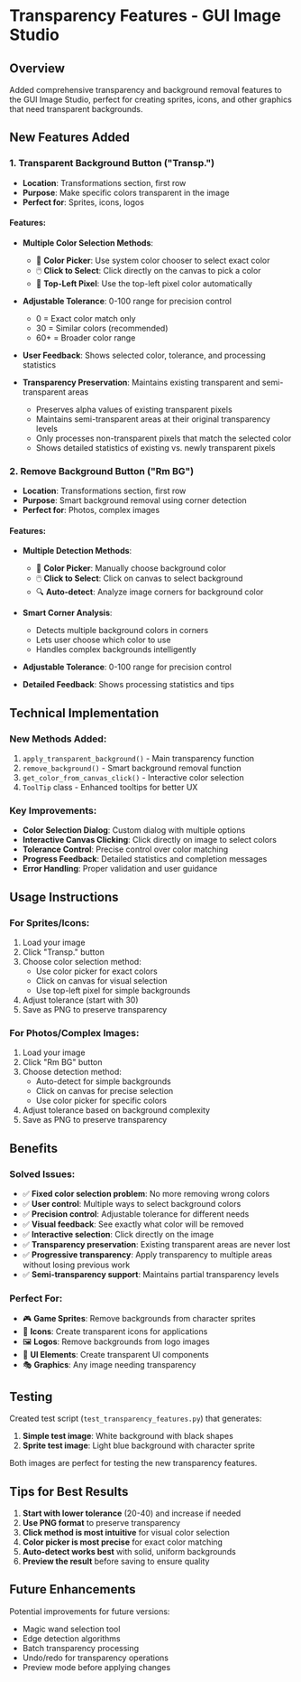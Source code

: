 # Transparency Features - GUI Image Studio

## Overview
Added comprehensive transparency and background removal features to the GUI Image Studio, perfect for creating sprites, icons, and other graphics that need transparent backgrounds.

## New Features Added

### 1. Transparent Background Button ("Transp.")
- **Location**: Transformations section, first row
- **Purpose**: Make specific colors transparent in the image
- **Perfect for**: Sprites, icons, logos

#### Features:
- **Multiple Color Selection Methods**:
  - 🎨 **Color Picker**: Use system color chooser to select exact color
  - 🖱️ **Click to Select**: Click directly on the canvas to pick a color
  - 📍 **Top-Left Pixel**: Use the top-left pixel color automatically

- **Adjustable Tolerance**: 0-100 range for precision control
  - 0 = Exact color match only
  - 30 = Similar colors (recommended)
  - 60+ = Broader color range

- **User Feedback**: Shows selected color, tolerance, and processing statistics
- **Transparency Preservation**: Maintains existing transparent and semi-transparent areas
  - Preserves alpha values of existing transparent pixels
  - Maintains semi-transparent areas at their original transparency levels
  - Only processes non-transparent pixels that match the selected color
  - Shows detailed statistics of existing vs. newly transparent pixels

### 2. Remove Background Button ("Rm BG")
- **Location**: Transformations section, first row
- **Purpose**: Smart background removal using corner detection
- **Perfect for**: Photos, complex images

#### Features:
- **Multiple Detection Methods**:
  - 🎨 **Color Picker**: Manually choose background color
  - 🖱️ **Click to Select**: Click on canvas to select background
  - 🔍 **Auto-detect**: Analyze image corners for background color

- **Smart Corner Analysis**: 
  - Detects multiple background colors in corners
  - Lets user choose which color to use
  - Handles complex backgrounds intelligently

- **Adjustable Tolerance**: 0-100 range for precision control
- **Detailed Feedback**: Shows processing statistics and tips

## Technical Implementation

### New Methods Added:
1. `apply_transparent_background()` - Main transparency function
2. `remove_background()` - Smart background removal function  
3. `get_color_from_canvas_click()` - Interactive color selection
4. `ToolTip` class - Enhanced tooltips for better UX

### Key Improvements:
- **Color Selection Dialog**: Custom dialog with multiple options
- **Interactive Canvas Clicking**: Click directly on image to select colors
- **Tolerance Control**: Precise control over color matching
- **Progress Feedback**: Detailed statistics and completion messages
- **Error Handling**: Proper validation and user guidance

## Usage Instructions

### For Sprites/Icons:
1. Load your image
2. Click "Transp." button
3. Choose color selection method:
   - Use color picker for exact colors
   - Click on canvas for visual selection
   - Use top-left pixel for simple backgrounds
4. Adjust tolerance (start with 30)
5. Save as PNG to preserve transparency

### For Photos/Complex Images:
1. Load your image
2. Click "Rm BG" button
3. Choose detection method:
   - Auto-detect for simple backgrounds
   - Click on canvas for precise selection
   - Use color picker for specific colors
4. Adjust tolerance based on background complexity
5. Save as PNG to preserve transparency

## Benefits

### Solved Issues:
- ✅ **Fixed color selection problem**: No more removing wrong colors
- ✅ **User control**: Multiple ways to select background colors
- ✅ **Precision control**: Adjustable tolerance for different needs
- ✅ **Visual feedback**: See exactly what color will be removed
- ✅ **Interactive selection**: Click directly on the image
- ✅ **Transparency preservation**: Existing transparent areas are never lost
- ✅ **Progressive transparency**: Apply transparency to multiple areas without losing previous work
- ✅ **Semi-transparency support**: Maintains partial transparency levels

### Perfect For:
- 🎮 **Game Sprites**: Remove backgrounds from character sprites
- 🎨 **Icons**: Create transparent icons for applications
- 🖼️ **Logos**: Remove backgrounds from logo images
- 📱 **UI Elements**: Create transparent UI components
- 🎭 **Graphics**: Any image needing transparency

## Testing

Created test script (`test_transparency_features.py`) that generates:
1. **Simple test image**: White background with black shapes
2. **Sprite test image**: Light blue background with character sprite

Both images are perfect for testing the new transparency features.

## Tips for Best Results

1. **Start with lower tolerance** (20-40) and increase if needed
2. **Use PNG format** to preserve transparency
3. **Click method is most intuitive** for visual color selection
4. **Color picker is most precise** for exact color matching
5. **Auto-detect works best** with solid, uniform backgrounds
6. **Preview the result** before saving to ensure quality

## Future Enhancements

Potential improvements for future versions:
- Magic wand selection tool
- Edge detection algorithms
- Batch transparency processing
- Undo/redo for transparency operations
- Preview mode before applying changes